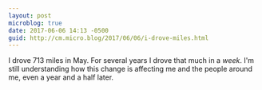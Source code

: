 ```yaml
---
layout: post
microblog: true
date: 2017-06-06 14:13 -0500
guid: http://cm.micro.blog/2017/06/06/i-drove-miles.html
---
```

I drove 713 miles in May. For several years I drove that much in a _week_. I'm still understanding how this change is affecting me and the people around me, even a year and a half later.  
